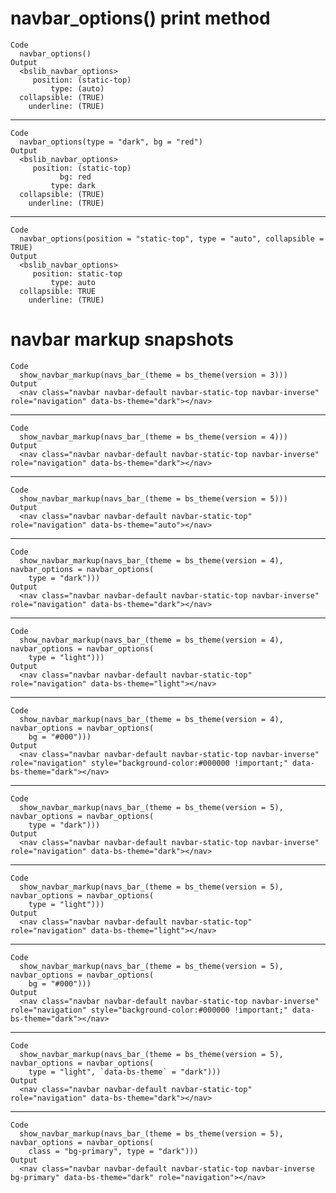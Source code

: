 # navbar_options() print method

    Code
      navbar_options()
    Output
      <bslib_navbar_options>
         position: (static-top)
             type: (auto)
      collapsible: (TRUE)
        underline: (TRUE)

---

    Code
      navbar_options(type = "dark", bg = "red")
    Output
      <bslib_navbar_options>
         position: (static-top)
               bg: red
             type: dark
      collapsible: (TRUE)
        underline: (TRUE)

---

    Code
      navbar_options(position = "static-top", type = "auto", collapsible = TRUE)
    Output
      <bslib_navbar_options>
         position: static-top
             type: auto
      collapsible: TRUE
        underline: (TRUE)

# navbar markup snapshots

    Code
      show_navbar_markup(navs_bar_(theme = bs_theme(version = 3)))
    Output
      <nav class="navbar navbar-default navbar-static-top navbar-inverse" role="navigation" data-bs-theme="dark"></nav>

---

    Code
      show_navbar_markup(navs_bar_(theme = bs_theme(version = 4)))
    Output
      <nav class="navbar navbar-default navbar-static-top navbar-inverse" role="navigation" data-bs-theme="dark"></nav>

---

    Code
      show_navbar_markup(navs_bar_(theme = bs_theme(version = 5)))
    Output
      <nav class="navbar navbar-default navbar-static-top" role="navigation" data-bs-theme="auto"></nav>

---

    Code
      show_navbar_markup(navs_bar_(theme = bs_theme(version = 4), navbar_options = navbar_options(
        type = "dark")))
    Output
      <nav class="navbar navbar-default navbar-static-top navbar-inverse" role="navigation" data-bs-theme="dark"></nav>

---

    Code
      show_navbar_markup(navs_bar_(theme = bs_theme(version = 4), navbar_options = navbar_options(
        type = "light")))
    Output
      <nav class="navbar navbar-default navbar-static-top" role="navigation" data-bs-theme="light"></nav>

---

    Code
      show_navbar_markup(navs_bar_(theme = bs_theme(version = 4), navbar_options = navbar_options(
        bg = "#000")))
    Output
      <nav class="navbar navbar-default navbar-static-top navbar-inverse" role="navigation" style="background-color:#000000 !important;" data-bs-theme="dark"></nav>

---

    Code
      show_navbar_markup(navs_bar_(theme = bs_theme(version = 5), navbar_options = navbar_options(
        type = "dark")))
    Output
      <nav class="navbar navbar-default navbar-static-top navbar-inverse" role="navigation" data-bs-theme="dark"></nav>

---

    Code
      show_navbar_markup(navs_bar_(theme = bs_theme(version = 5), navbar_options = navbar_options(
        type = "light")))
    Output
      <nav class="navbar navbar-default navbar-static-top" role="navigation" data-bs-theme="light"></nav>

---

    Code
      show_navbar_markup(navs_bar_(theme = bs_theme(version = 5), navbar_options = navbar_options(
        bg = "#000")))
    Output
      <nav class="navbar navbar-default navbar-static-top navbar-inverse" role="navigation" style="background-color:#000000 !important;" data-bs-theme="dark"></nav>

---

    Code
      show_navbar_markup(navs_bar_(theme = bs_theme(version = 5), navbar_options = navbar_options(
        type = "light", `data-bs-theme` = "dark")))
    Output
      <nav class="navbar navbar-default navbar-static-top" role="navigation" data-bs-theme="dark"></nav>

---

    Code
      show_navbar_markup(navs_bar_(theme = bs_theme(version = 5), navbar_options = navbar_options(
        class = "bg-primary", type = "dark")))
    Output
      <nav class="navbar navbar-default navbar-static-top navbar-inverse bg-primary" data-bs-theme="dark" role="navigation"></nav>

